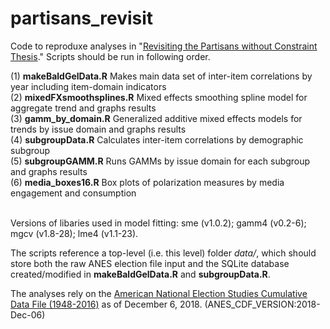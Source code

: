 # partisans_revisit

Code to reproduxe analyses in "[Revisiting the Partisans without Constraint Thesis](https://osf.io/preprints/socarxiv/jex9k/)." Scripts should be run in following order.

(1) __makeBaldGelData.R__      Makes main data set of inter-item correlations by year including item-domain indicators <br/>
(2) __mixedFXsmoothsplines.R__      Mixed effects smoothing spline model for aggregate trend and graphs results <br/>
(3) __gamm_by_domain.R__      Generalized additive mixed effects models for trends by issue domain and graphs results <br/>
(4) __subgroupData.R__      Calculates inter-item correlations by demographic subgroup <br/>
(5) __subgroupGAMM.R__      Runs GAMMs by issue domain for each subgroup and graphs results <br/>
(6) __media_boxes16.R__     Box plots of polarization measures by media engagement and consumption <br/>

<br/>
Versions of libaries used in model fitting: sme (v1.0.2); gamm4 (v0.2-6); mgcv (v1.8-28); lme4 (v1.1-23).
<br/>

The scripts reference a top-level (i.e. this level) folder _data/_, which should store both the raw ANES election file input and the SQLite database created/modified in __makeBaldGelData.R__ and __subgroupData.R__.
<br/>

The analyses rely on the [American National Election Studies Cumulative Data File (1948-2016)](https://electionstudies.org/data-center/anes-time-series-cumulative-data-file/) as of December 6, 2018. (ANES_CDF_VERSION:2018-Dec-06)
